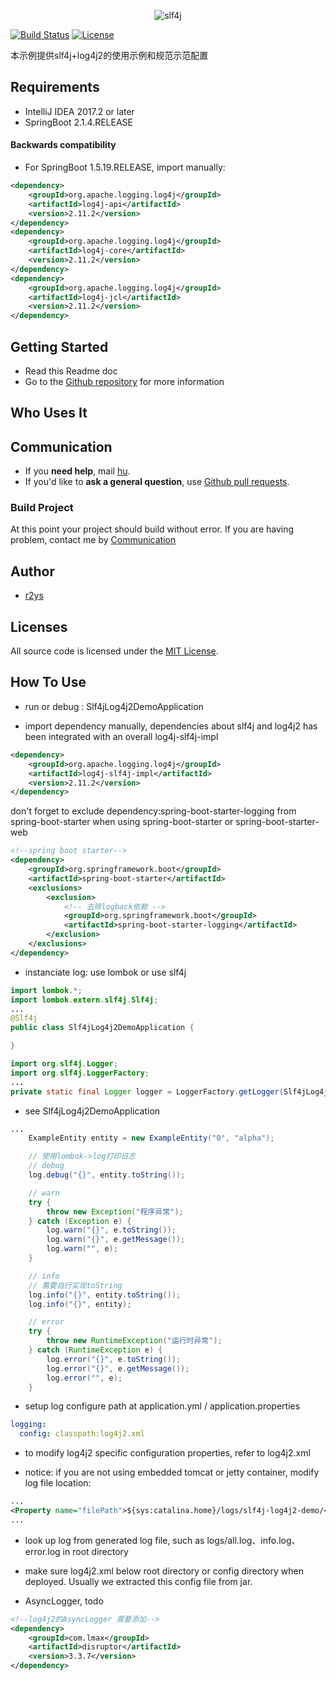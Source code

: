 <p align="center" >
  <img src="https://www.slf4j.org/images/logos/slf4j-logo.jpg" title="slf4j" float=left>
</p>

[![Build Status](http://img.shields.io/travis/SDWebImage/SDWebImage/master.svg?style=flat)](https://travis-ci.org/SDWebImage/SDWebImage)
[![License](http://img.shields.io/cocoapods/l/SDWebImage.svg?style=flat)](https://www.apache.org/licenses/LICENSE-2.0.html)

本示例提供slf4j+log4j2的使用示例和规范示范配置

## Requirements

- IntelliJ IDEA 2017.2 or later
- SpringBoot 2.1.4.RELEASE

#### Backwards compatibility

- For SpringBoot 1.5.19.RELEASE, import manually:

```xml
<dependency>
    <groupId>org.apache.logging.log4j</groupId>
    <artifactId>log4j-api</artifactId>
    <version>2.11.2</version>
</dependency>
<dependency>
    <groupId>org.apache.logging.log4j</groupId>
    <artifactId>log4j-core</artifactId>
    <version>2.11.2</version>
</dependency>
<dependency>
    <groupId>org.apache.logging.log4j</groupId>
    <artifactId>log4j-jcl</artifactId>
    <version>2.11.2</version>
</dependency>
```

## Getting Started

- Read this Readme doc
- Go to the [Github repository](https://github.com/r2ys/slf4j-log4j2-demo/tree/alpha) for more information

## Who Uses It


## Communication

- If you **need help**, mail [hu](r2ys@outlook.com).
- If you'd like to **ask a general question**, use [Github pull requests](https://github.com/r2ys/slf4j-log4j2-demo/pulls).

### Build Project

At this point your project should build without error. If you are having problem, contact me by [Communication](#Communication)

## Author
- [r2ys](https://github.com/r2ys/)

## Licenses

All source code is licensed under the [MIT License](https://raw.github.com/SDWebImage/SDWebImage/master/LICENSE).

## How To Use

* run or debug : Slf4jLog4j2DemoApplication

* import dependency manually, dependencies about slf4j and log4j2 has been integrated with an overall log4j-slf4j-impl

```xml
<dependency>
    <groupId>org.apache.logging.log4j</groupId>
    <artifactId>log4j-slf4j-impl</artifactId>
    <version>2.11.2</version>
</dependency>
```

don't forget to exclude dependency:spring-boot-starter-logging from spring-boot-starter when using spring-boot-starter or spring-boot-starter-web
```xml
<!--spring boot starter-->
<dependency>
    <groupId>org.springframework.boot</groupId>
    <artifactId>spring-boot-starter</artifactId>
    <exclusions>
        <exclusion>
            <!-- 去除logback依赖 -->
            <groupId>org.springframework.boot</groupId>
            <artifactId>spring-boot-starter-logging</artifactId>
        </exclusion>
    </exclusions>
</dependency>
```

* instanciate log: use lombok or use slf4j
```java
import lombok.*;
import lombok.extern.slf4j.Slf4j;
...
@Slf4j
public class Slf4jLog4j2DemoApplication {

}
```
```java
import org.slf4j.Logger;
import org.slf4j.LoggerFactory;
...    
private static final Logger logger = LoggerFactory.getLogger(Slf4jLog4j2DemoApplication.class);
```

* see Slf4jLog4j2DemoApplication

```java
...
    ExampleEntity entity = new ExampleEntity("0", "alpha");

    // 使用lombok->log打印日志
    // debug
    log.debug("{}", entity.toString());

    // warn
    try {
        throw new Exception("程序异常");
    } catch (Exception e) {
        log.warn("{}", e.toString());
        log.warn("{}", e.getMessage());
        log.warn("", e);
    }

    // info
    // 需要自行实现toString
    log.info("{}", entity.toString());
    log.info("{}", entity);

    // error
    try {
        throw new RuntimeException("运行时异常");
    } catch (RuntimeException e) {
        log.error("{}", e.toString());
        log.error("{}", e.getMessage());
        log.error("", e);
    }
```

* setup log configure path at application.yml / application.properties
```yaml
logging:
  config: classpath:log4j2.xml
```

* to modify log4j2 specific configuration properties, refer to log4j2.xml

* notice: 
if you are not using embedded tomcat or jetty container, modify log file location:
```xml
...
<Property name="filePath">${sys:catalina.home}/logs/slf4j-log4j2-demo/</Property>
...
```

* look up log from generated log file, such as logs/all.log、info.log、error.log in root directory


* make sure log4j2.xml below root directory or config directory when deployed. Usually we extracted this config file from jar.

* AsyncLogger, todo

```xml
<!--log4j2的AsyncLogger 需要添加-->
<dependency>
    <groupId>com.lmax</groupId>
    <artifactId>disruptor</artifactId>
    <version>3.3.7</version>
</dependency>
```